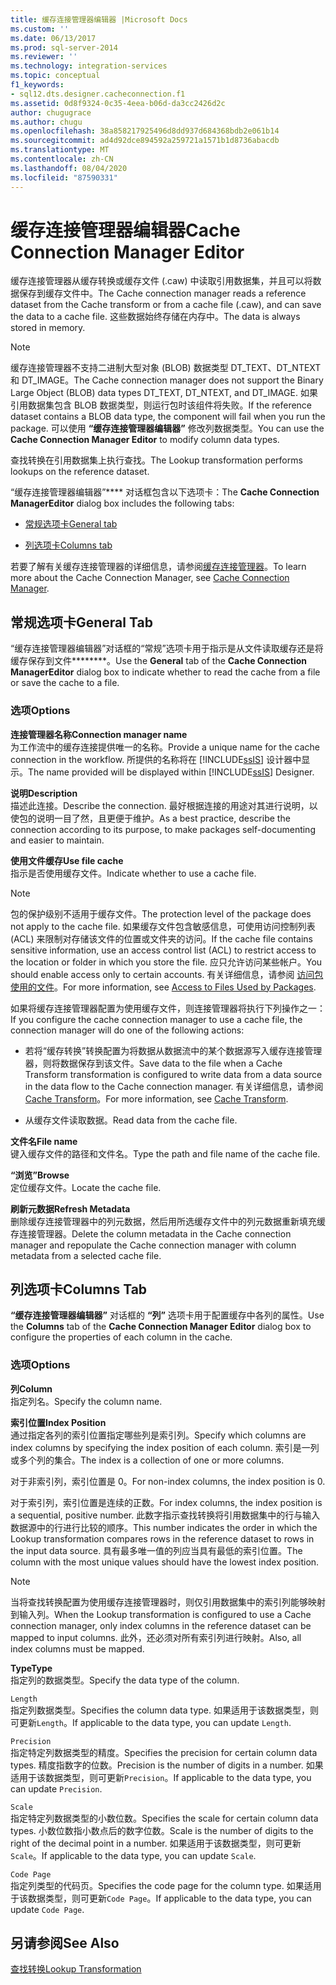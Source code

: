 ```yaml
---
title: 缓存连接管理器编辑器 |Microsoft Docs
ms.custom: ''
ms.date: 06/13/2017
ms.prod: sql-server-2014
ms.reviewer: ''
ms.technology: integration-services
ms.topic: conceptual
f1_keywords:
- sql12.dts.designer.cacheconnection.f1
ms.assetid: 0d8f9324-0c35-4eea-b06d-da3cc2426d2c
author: chugugrace
ms.author: chugu
ms.openlocfilehash: 38a858217925496d8dd937d684368bdb2e061b14
ms.sourcegitcommit: ad4d92dce894592a259721a1571b1d8736abacdb
ms.translationtype: MT
ms.contentlocale: zh-CN
ms.lasthandoff: 08/04/2020
ms.locfileid: "87590331"
---
```

# <a name="cache-connection-manager-editor"></a><span data-ttu-id="bded0-102">缓存连接管理器编辑器</span><span class="sxs-lookup"><span data-stu-id="bded0-102">Cache Connection Manager Editor</span></span>
  <span data-ttu-id="bded0-103">缓存连接管理器从缓存转换或缓存文件 (.caw) 中读取引用数据集，并且可以将数据保存到缓存文件中。</span><span class="sxs-lookup"><span data-stu-id="bded0-103">The Cache connection manager reads a reference dataset from the Cache transform or from a cache file (.caw), and can save the data to a cache file.</span></span> <span data-ttu-id="bded0-104">这些数据始终存储在内存中。</span><span class="sxs-lookup"><span data-stu-id="bded0-104">The data is always stored in memory.</span></span>  
  
> [!NOTE]  
>  <span data-ttu-id="bded0-105">缓存连接管理器不支持二进制大型对象 (BLOB) 数据类型 DT_TEXT、DT_NTEXT 和 DT_IMAGE。</span><span class="sxs-lookup"><span data-stu-id="bded0-105">The Cache connection manager does not support the Binary Large Object (BLOB) data types DT_TEXT, DT_NTEXT, and DT_IMAGE.</span></span> <span data-ttu-id="bded0-106">如果引用数据集包含 BLOB 数据类型，则运行包时该组件将失败。</span><span class="sxs-lookup"><span data-stu-id="bded0-106">If the reference dataset contains a BLOB data type, the component will fail when you run the package.</span></span> <span data-ttu-id="bded0-107">可以使用 **“缓存连接管理器编辑器”** 修改列数据类型。</span><span class="sxs-lookup"><span data-stu-id="bded0-107">You can use the **Cache Connection Manager Editor** to modify column data types.</span></span>  
  
 <span data-ttu-id="bded0-108">查找转换在引用数据集上执行查找。</span><span class="sxs-lookup"><span data-stu-id="bded0-108">The Lookup transformation performs lookups on the reference dataset.</span></span>  
  
 <span data-ttu-id="bded0-109">“缓存连接管理器编辑器”\*\*\*\* 对话框包含以下选项卡：</span><span class="sxs-lookup"><span data-stu-id="bded0-109">The **Cache Connection ManagerEditor** dialog box includes the following tabs:</span></span>  
  
-   [<span data-ttu-id="bded0-110">常规选项卡</span><span class="sxs-lookup"><span data-stu-id="bded0-110">General tab</span></span>](#generaltab)  
  
-   [<span data-ttu-id="bded0-111">列选项卡</span><span class="sxs-lookup"><span data-stu-id="bded0-111">Columns tab</span></span>](#columnstab)  
  
 <span data-ttu-id="bded0-112">若要了解有关缓存连接管理器的详细信息，请参阅[缓存连接管理器](connection-manager/cache-connection-manager.md)。</span><span class="sxs-lookup"><span data-stu-id="bded0-112">To learn more about the Cache Connection Manager, see [Cache Connection Manager](connection-manager/cache-connection-manager.md).</span></span>  
  
##  <a name="general-tab"></a><a name="generaltab"></a><span data-ttu-id="bded0-113">常规选项卡</span><span class="sxs-lookup"><span data-stu-id="bded0-113">General Tab</span></span>  
 <span data-ttu-id="bded0-114">“缓存连接管理器编辑器”对话框的“常规”选项卡用于指示是从文件读取缓存还是将缓存保存到文件\*\*\*\*\*\*\*\*。</span><span class="sxs-lookup"><span data-stu-id="bded0-114">Use the **General** tab of the **Cache Connection ManagerEditor** dialog box to indicate whether to read the cache from a file or save the cache to a file.</span></span>  
  
### <a name="options"></a><span data-ttu-id="bded0-115">选项</span><span class="sxs-lookup"><span data-stu-id="bded0-115">Options</span></span>  
 <span data-ttu-id="bded0-116">**连接管理器名称**</span><span class="sxs-lookup"><span data-stu-id="bded0-116">**Connection manager name**</span></span>  
 <span data-ttu-id="bded0-117">为工作流中的缓存连接提供唯一的名称。</span><span class="sxs-lookup"><span data-stu-id="bded0-117">Provide a unique name for the cache connection in the workflow.</span></span> <span data-ttu-id="bded0-118">所提供的名称将在 [!INCLUDE[ssIS](../includes/ssis-md.md)] 设计器中显示。</span><span class="sxs-lookup"><span data-stu-id="bded0-118">The name provided will be displayed within [!INCLUDE[ssIS](../includes/ssis-md.md)] Designer.</span></span>  
  
 <span data-ttu-id="bded0-119">**说明**</span><span class="sxs-lookup"><span data-stu-id="bded0-119">**Description**</span></span>  
 <span data-ttu-id="bded0-120">描述此连接。</span><span class="sxs-lookup"><span data-stu-id="bded0-120">Describe the connection.</span></span> <span data-ttu-id="bded0-121">最好根据连接的用途对其进行说明，以使包的说明一目了然，且更便于维护。</span><span class="sxs-lookup"><span data-stu-id="bded0-121">As a best practice, describe the connection according to its purpose, to make packages self-documenting and easier to maintain.</span></span>  
  
 <span data-ttu-id="bded0-122">**使用文件缓存**</span><span class="sxs-lookup"><span data-stu-id="bded0-122">**Use file cache**</span></span>  
 <span data-ttu-id="bded0-123">指示是否使用缓存文件。</span><span class="sxs-lookup"><span data-stu-id="bded0-123">Indicate whether to use a cache file.</span></span>  
  
> [!NOTE]  
>  <span data-ttu-id="bded0-124">包的保护级别不适用于缓存文件。</span><span class="sxs-lookup"><span data-stu-id="bded0-124">The protection level of the package does not apply to the cache file.</span></span> <span data-ttu-id="bded0-125">如果缓存文件包含敏感信息，可使用访问控制列表 (ACL) 来限制对存储该文件的位置或文件夹的访问。</span><span class="sxs-lookup"><span data-stu-id="bded0-125">If the cache file contains sensitive information, use an access control list (ACL) to restrict access to the location or folder in which you store the file.</span></span> <span data-ttu-id="bded0-126">应只允许访问某些帐户。</span><span class="sxs-lookup"><span data-stu-id="bded0-126">You should enable access only to certain accounts.</span></span> <span data-ttu-id="bded0-127">有关详细信息，请参阅 [访问包使用的文件](../../2014/integration-services/access-to-files-used-by-packages.md)。</span><span class="sxs-lookup"><span data-stu-id="bded0-127">For more information, see [Access to Files Used by Packages](../../2014/integration-services/access-to-files-used-by-packages.md).</span></span>  
  
 <span data-ttu-id="bded0-128">如果将缓存连接管理器配置为使用缓存文件，则连接管理器将执行下列操作之一：</span><span class="sxs-lookup"><span data-stu-id="bded0-128">If you configure the cache connection manager to use a cache file, the connection manager will do one of the following actions:</span></span>  
  
-   <span data-ttu-id="bded0-129">若将“缓存转换”转换配置为将数据从数据流中的某个数据源写入缓存连接管理器，则将数据保存到该文件。</span><span class="sxs-lookup"><span data-stu-id="bded0-129">Save data to the file when a Cache Transform transformation is configured to write data from a data source in the data flow to the Cache connection manager.</span></span> <span data-ttu-id="bded0-130">有关详细信息，请参阅 [Cache Transform](data-flow/transformations/cache-transform.md)。</span><span class="sxs-lookup"><span data-stu-id="bded0-130">For more information, see [Cache Transform](data-flow/transformations/cache-transform.md).</span></span>  
  
-   <span data-ttu-id="bded0-131">从缓存文件读取数据。</span><span class="sxs-lookup"><span data-stu-id="bded0-131">Read data from the cache file.</span></span>  
  
 <span data-ttu-id="bded0-132">**文件名**</span><span class="sxs-lookup"><span data-stu-id="bded0-132">**File name**</span></span>  
 <span data-ttu-id="bded0-133">键入缓存文件的路径和文件名。</span><span class="sxs-lookup"><span data-stu-id="bded0-133">Type the path and file name of the cache file.</span></span>  
  
 <span data-ttu-id="bded0-134">**“浏览”**</span><span class="sxs-lookup"><span data-stu-id="bded0-134">**Browse**</span></span>  
 <span data-ttu-id="bded0-135">定位缓存文件。</span><span class="sxs-lookup"><span data-stu-id="bded0-135">Locate the cache file.</span></span>  
  
 <span data-ttu-id="bded0-136">**刷新元数据**</span><span class="sxs-lookup"><span data-stu-id="bded0-136">**Refresh Metadata**</span></span>  
 <span data-ttu-id="bded0-137">删除缓存连接管理器中的列元数据，然后用所选缓存文件中的列元数据重新填充缓存连接管理器。</span><span class="sxs-lookup"><span data-stu-id="bded0-137">Delete the column metadata in the Cache connection manager and repopulate the Cache connection manager with column metadata from a selected cache file.</span></span>  
  
##  <a name="columns-tab"></a><a name="columnstab"></a><span data-ttu-id="bded0-138">列选项卡</span><span class="sxs-lookup"><span data-stu-id="bded0-138">Columns Tab</span></span>  
 <span data-ttu-id="bded0-139">**“缓存连接管理器编辑器”** 对话框的 **“列”** 选项卡用于配置缓存中各列的属性。</span><span class="sxs-lookup"><span data-stu-id="bded0-139">Use the **Columns** tab of the **Cache Connection Manager Editor** dialog box to configure the properties of each column in the cache.</span></span>  
  
### <a name="options"></a><span data-ttu-id="bded0-140">选项</span><span class="sxs-lookup"><span data-stu-id="bded0-140">Options</span></span>  
 <span data-ttu-id="bded0-141">**列**</span><span class="sxs-lookup"><span data-stu-id="bded0-141">**Column**</span></span>  
 <span data-ttu-id="bded0-142">指定列名。</span><span class="sxs-lookup"><span data-stu-id="bded0-142">Specify the column name.</span></span>  
  
 <span data-ttu-id="bded0-143">**索引位置**</span><span class="sxs-lookup"><span data-stu-id="bded0-143">**Index Position**</span></span>  
 <span data-ttu-id="bded0-144">通过指定各列的索引位置指定哪些列是索引列。</span><span class="sxs-lookup"><span data-stu-id="bded0-144">Specify which columns are index columns by specifying the index position of each column.</span></span> <span data-ttu-id="bded0-145">索引是一列或多个列的集合。</span><span class="sxs-lookup"><span data-stu-id="bded0-145">The index is a collection of one or more columns.</span></span>  
  
 <span data-ttu-id="bded0-146">对于非索引列，索引位置是 0。</span><span class="sxs-lookup"><span data-stu-id="bded0-146">For non-index columns, the index position is 0.</span></span>  
  
 <span data-ttu-id="bded0-147">对于索引列，索引位置是连续的正数。</span><span class="sxs-lookup"><span data-stu-id="bded0-147">For index columns, the index position is a sequential, positive number.</span></span> <span data-ttu-id="bded0-148">此数字指示查找转换将引用数据集中的行与输入数据源中的行进行比较的顺序。</span><span class="sxs-lookup"><span data-stu-id="bded0-148">This number indicates the order in which the Lookup transformation compares rows in the reference dataset to rows in the input data source.</span></span> <span data-ttu-id="bded0-149">具有最多唯一值的列应当具有最低的索引位置。</span><span class="sxs-lookup"><span data-stu-id="bded0-149">The column with the most unique values should have the lowest index position.</span></span>  
  
> [!NOTE]  
>  <span data-ttu-id="bded0-150">当将查找转换配置为使用缓存连接管理器时，则仅引用数据集中的索引列能够映射到输入列。</span><span class="sxs-lookup"><span data-stu-id="bded0-150">When the Lookup transformation is configured to use a Cache connection manager, only index columns in the reference dataset can be mapped to input columns.</span></span> <span data-ttu-id="bded0-151">此外，还必须对所有索引列进行映射。</span><span class="sxs-lookup"><span data-stu-id="bded0-151">Also, all index columns must be mapped.</span></span>  
  
 <span data-ttu-id="bded0-152">**Type**</span><span class="sxs-lookup"><span data-stu-id="bded0-152">**Type**</span></span>  
 <span data-ttu-id="bded0-153">指定列的数据类型。</span><span class="sxs-lookup"><span data-stu-id="bded0-153">Specify the data type of the column.</span></span>  
  
 `Length`  
 <span data-ttu-id="bded0-154">指定列数据类型。</span><span class="sxs-lookup"><span data-stu-id="bded0-154">Specifies the column data type.</span></span> <span data-ttu-id="bded0-155">如果适用于该数据类型，则可更新`Length`。</span><span class="sxs-lookup"><span data-stu-id="bded0-155">If applicable to the data type, you can update `Length`.</span></span>  
  
 `Precision`  
 <span data-ttu-id="bded0-156">指定特定列数据类型的精度。</span><span class="sxs-lookup"><span data-stu-id="bded0-156">Specifies the precision for certain column data types.</span></span> <span data-ttu-id="bded0-157">精度指数字的位数。</span><span class="sxs-lookup"><span data-stu-id="bded0-157">Precision is the number of digits in a number.</span></span> <span data-ttu-id="bded0-158">如果适用于该数据类型，则可更新`Precision`。</span><span class="sxs-lookup"><span data-stu-id="bded0-158">If applicable to the data type, you can update `Precision`.</span></span>  
  
 `Scale`  
 <span data-ttu-id="bded0-159">指定特定列数据类型的小数位数。</span><span class="sxs-lookup"><span data-stu-id="bded0-159">Specifies the scale for certain column data types.</span></span> <span data-ttu-id="bded0-160">小数位数指小数点后的数字位数。</span><span class="sxs-lookup"><span data-stu-id="bded0-160">Scale is the number of digits to the right of the decimal point in a number.</span></span> <span data-ttu-id="bded0-161">如果适用于该数据类型，则可更新`Scale`。</span><span class="sxs-lookup"><span data-stu-id="bded0-161">If applicable to the data type, you can update `Scale`.</span></span>  
  
 `Code Page`  
 <span data-ttu-id="bded0-162">指定列类型的代码页。</span><span class="sxs-lookup"><span data-stu-id="bded0-162">Specifies the code page for the column type.</span></span> <span data-ttu-id="bded0-163">如果适用于该数据类型，则可更新`Code Page`。</span><span class="sxs-lookup"><span data-stu-id="bded0-163">If applicable to the data type, you can update `Code Page`.</span></span>  
  
## <a name="see-also"></a><span data-ttu-id="bded0-164">另请参阅</span><span class="sxs-lookup"><span data-stu-id="bded0-164">See Also</span></span>  
 [<span data-ttu-id="bded0-165">查找转换</span><span class="sxs-lookup"><span data-stu-id="bded0-165">Lookup Transformation</span></span>](data-flow/transformations/lookup-transformation.md)  
  
  
